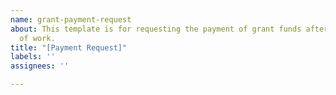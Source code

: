 ```yaml
---
name: grant-payment-request
about: This template is for requesting the payment of grant funds after completion
  of work.
title: "[Payment Request]"
labels: ''
assignees: ''

---
```




